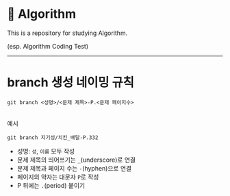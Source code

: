 # 🔗 Algorithm

This is a repository for studying Algorithm. 

(esp. Algorithm Coding Test)


---

# branch 생성 네이밍 규칙

```
git branch <성명>/<문제 제목>-P.<문제 페이지수>
```
</br>
예시
</br>

```
git branch 지기성/치킨_배달-P.332
```

- 성명: `성`, `이름` 모두 작성
- 문제 제목의 띄어쓰기는 `_`(underscore)로 연결
- 문제 제목과 페이지 수는 `-`(hyphen)으로 연결 
- 페이지의 약자는 대문자 `P`로 작성
- P 뒤에는 `.`(period) 붙이기
